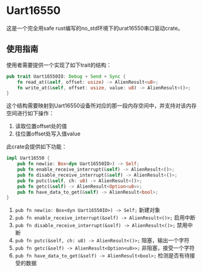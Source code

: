 # Uart16550

这是一个完全用safe rust编写的no_std环境下的urat16550串口驱动crate。

## 使用指南

使用者需要提供一个实现了如下trait的结构：
```rust
pub trait Uart16550IO: Debug + Send + Sync {
    fn read_at(&self, offset: usize) -> AlienResult<u8>;
    fn write_at(&self, offset: usize, value: u8) -> AlienResult<()>;
}
```
这个结构需要映射到Uart16550设备所对应的那一段内存空间中，并支持对该内存空间进行如下操作：  
1. 读取位置offset处的值
2. 往位置offset处写入值value

此crate会提供如下功能：  
```rust
impl Uart16550 {
    pub fn new(io: Box<dyn Uart16550IO>) -> Self;
    pub fn enable_receive_interrupt(&self) -> AlienResult<()>;
    pub fn disable_receive_interrupt(&self) -> AlienResult<()>;
    pub fn putc(&self, ch: u8) -> AlienResult<()>;
    pub fn getc(&self) -> AlienResult<Option<u8>>;
    pub fn have_data_to_get(&self) -> AlienResult<bool>;
}
```

1. `pub fn new(io: Box<dyn Uart16550IO>) -> Self;`
   新建对象
3. `pub fn enable_receive_interrupt(&self) -> AlienResult<()>;`
   启用中断
5. `pub fn disable_receive_interrupt(&self) -> AlienResult<()>;`
   禁用中断
7. `pub fn putc(&self, ch: u8) -> AlienResult<()>;`
   阻塞，输出一个字符
9. `pub fn getc(&self) -> AlienResult<Option<u8>>;`
   非阻塞，接受一个字符
11. `pub fn have_data_to_get(&self) -> AlienResult<bool>;`
   检测是否有待接受的数据
